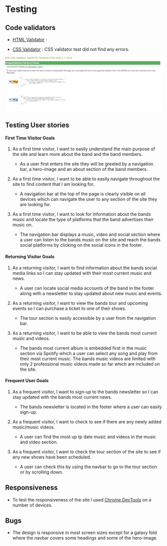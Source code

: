 # Testing

## Code validators

* [HTML Validator](https://validator.w3.org/) : 

* [CSS Validator](https://jigsaw.w3.org/css-validator/) : CSS validator test did not find any errors.

![CSS Validator](readme-files/cssvalidator.PNG)

## Testing User stories

#### First Time Visitor Goals

1. As a first time visitor, I want to easily understand the main purpose of the site and learn more about the band and the band members.
    * As a user first enters the site they will be greeted by a navigation bar, a hero-image and an about section of the band members.

2. As a first time visitor, I want to be able to easily navigate throughout the site to find content that I am looking for.
    * A navigation bar at the top of the page is clearly visible on all devices which can navigate the user to any section of the site they are looking for.

3. As a first time visitor, I want to look for information about the bands music and locate the type of platforms that the band advertises their music on.
    * The navigation bar displays a music, video and social section where a user can listen to the bands music on the site and reach the bands social platforms by clicking on the social icons in the footer.

#### Returning Visitor Goals

1. As a returning visitor, I want to find information about the bands social media links so I can stay updated with their most current music and news.
    * A user can locate social media accounts of the band in the footer along with a newsletter to stay updated about new music and events.

2. As a returning visitor, I want to view the bands tour and upcoming events so I can purchase a ticket to one of their shows.
    * The tour section is easily accessible by a user from the navigation bar.

3. As a returning visitor, I want to be able to view the bands most current music and videos.
    * The bands most current album is embedded first in the music section via Spotify which a user can select any song and play from their most current music. The bands music videos are limited with only 2 professional music videos made so far which are included on the site.

#### Frequent User Goals

1. As a frequent visitor, I want to sign-up to the bands newsletter so I can stay updated with the bands most current news.
    * The bands newsletter is located in the footer where a user can easily sign-up.

2. As a frequent visitor, I want to check to see if there are any newly added music/music videos.
    * A user can find the most up tp date music and videos in the music and video section.

3. As a frequent visitor, I want to check the tour section of the site to see if any new shows have been scheduled. 
    * A user can check this by using the navbar to go to the tour section or by scrolling down.

## Responsiveness

* To test the responsiveness of the site I used [Chrome DevTools](https://developers.google.com/web/tools/chrome-devtools) on a number of devices. 

## Bugs 
* The design is responsive in most screen sizes except for a galaxy fold where the navbar covers some headings and some of the hero-image.
